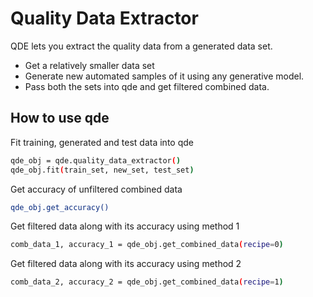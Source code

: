 # Quality Data Extractor


QDE lets you extract the quality data from a generated data set. 

- Get a relatively smaller data set
- Generate new automated samples of it using any generative model.
- Pass both the sets into qde and get filtered combined data.

## How to use qde

Fit training, generated and test data into qde

```sh
qde_obj = qde.quality_data_extractor()
qde_obj.fit(train_set, new_set, test_set)
```

Get accuracy of unfiltered combined data

```sh
qde_obj.get_accuracy()
```

Get filtered data along with its accuracy using method 1

```sh
comb_data_1, accuracy_1 = qde_obj.get_combined_data(recipe=0)
```

Get filtered data along with its accuracy using method 2

```sh
comb_data_2, accuracy_2 = qde_obj.get_combined_data(recipe=1)
```